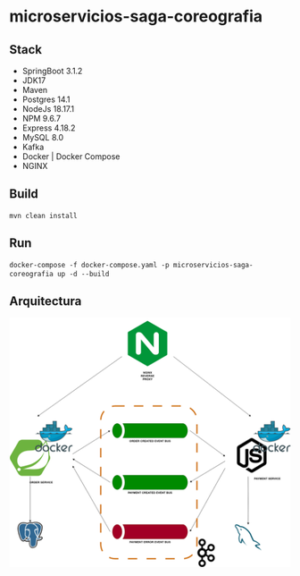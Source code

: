 # microservicios-saga-coreografia


## Stack

- SpringBoot 3.1.2
- JDK17
- Maven
- Postgres 14.1
- NodeJs 18.17.1
- NPM 9.6.7
- Express 4.18.2
- MySQL 8.0
- Kafka
- Docker | Docker Compose
- NGINX


## Build

```shell
mvn clean install
```

## Run

```shell
docker-compose -f docker-compose.yaml -p microservicios-saga-coreografia up -d --build
``` 

## Arquitectura
![SAGA COREGRAFIA](./diagrama.png "SAGA COREGRAFIAt")